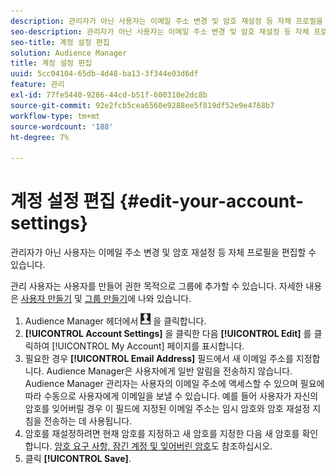 ```yaml
---
description: 관리자가 아닌 사용자는 이메일 주소 변경 및 암호 재설정 등 자체 프로필을 편집할 수 있습니다.
seo-description: 관리자가 아닌 사용자는 이메일 주소 변경 및 암호 재설정 등 자체 프로필을 편집할 수 있습니다.
seo-title: 계정 설정 편집
solution: Audience Manager
title: 계정 설정 편집
uuid: 5cc04104-65db-4d48-ba13-3f344e03d6df
feature: 관리
exl-id: 77fe5440-9286-44cd-b51f-600310e2dc8b
source-git-commit: 92e2fcb5cea6560e9288ee5f819df52e9e4768b7
workflow-type: tm+mt
source-wordcount: '188'
ht-degree: 7%

---
```


# 계정 설정 편집 {#edit-your-account-settings}

관리자가 아닌 사용자는 이메일 주소 변경 및 암호 재설정 등 자체 프로필을 편집할 수 있습니다.

<!-- t_edit_account_settings.xml -->

관리 사용자는 사용자를 만들어 권한 목적으로 그룹에 추가할 수 있습니다. 자세한 내용은 [사용자 만들기](../../features/administration/administration-overview.md#create-users) 및 [그룹 만들기](../../features/administration/administration-overview.md#create-group)에 나와 있습니다.

1. Audience Manager 헤더에서 ![](assets/icon_profile.png) 을 클릭합니다.
1. **[!UICONTROL Account Settings]** 을 클릭한 다음 **[!UICONTROL Edit]** 를 클릭하여 [!UICONTROL My Account] 페이지를 표시합니다.
1. 필요한 경우 **[!UICONTROL Email Address]** 필드에서 새 이메일 주소를 지정합니다. Audience Manager은 사용자에게 일반 알림을 전송하지 않습니다. Audience Manager 관리자는 사용자의 이메일 주소에 액세스할 수 있으며 필요에 따라 수동으로 사용자에게 이메일을 보낼 수 있습니다. 예를 들어 사용자가 자신의 암호를 잊어버릴 경우 이 필드에 지정된 이메일 주소는 임시 암호와 암호 재설정 지침을 전송하는 데 사용됩니다.
1. 암호를 재설정하려면 현재 암호를 지정하고 새 암호를 지정한 다음 새 암호를 확인합니다.
[암호 요구 사항, 잠긴 계정 및 잊어버린 암호](../../reference/password-requirements.md)도 참조하십시오.
1. 클릭 **[!UICONTROL Save]**.
